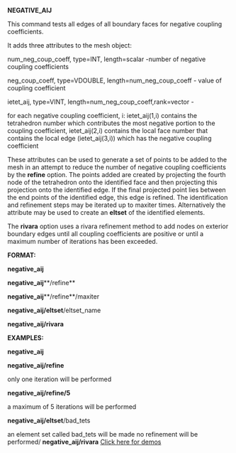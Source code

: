  **NEGATIVE\_AIJ**

  This command tests all edges of all boundary faces for negative
  coupling coefficients.

It adds three attributes to the mesh object:

num\_neg\_coup\_coeff, type=INT, length=scalar -number of negative
coupling coefficients

neg\_coup\_coeff, type=VDOUBLE, length=num\_neg\_coup\_coeff - value of
coupling coefficient

ietet\_aij, type=VINT, length=num\_neg\_coup\_coeff,rank=vector -

for each negative coupling coefficient, i: ietet\_aij(1,i) contains the
tetrahedron number which contributes the most negative portion to the
coupling coefficient, ietet\_aij(2,i) contains the local face number
that contains the local edge (ietet\_aij(3,i)) which has the negative
coupling coefficient

These attributes can be used to generate a set of points to be added to
the mesh in an attempt to reduce the number of negative coupling
coefficients by the **refine** option. The points added are created by
projecting the fourth node of the tetrahedron onto the identified face
and then projecting this projection onto the identified edge. If the
final projected point lies between the end points of the identified
edge, this edge is refined. The identification and refinement steps may
be iterated up to maxiter times. Alternatively the attribute may be used
to create an **eltset** of the identified elements.

The **rivara** option uses a rivara refinement method to add nodes on
exterior boundary edges until all coupling coefficients are positive or
until a maximum number of iterations has been exceeded.

**FORMAT:**

**negative\_aij**

**negative\_aij****/refine**

**negative\_aij****/refine**/maxiter

**negative\_aij/eltset**/eltset\_name

**negative\_aij/rivara**

**EXAMPLES:**

**negative\_aij**

**negative\_aij/refine** 

only one iteration will be performed


**negative\_aij/refine/5** 

a maximum of 5 iterations will be performed

**negative\_aij/eltset**/bad\_tets 

an element set called bad\_tets
will be made no refinement will be performed/ **negative\_aij/rivara**
[Click here for
demos](../demos/main_rivara.md)
